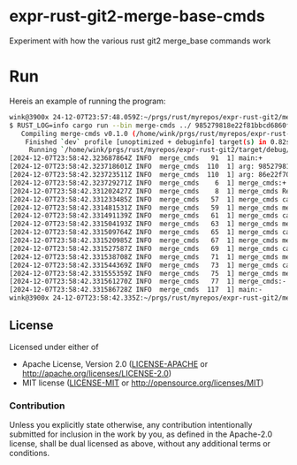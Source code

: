# expr-rust-git2-merge-base-cmds

Experiment with how the various rust git2 merge_base commands work

# Run

Hereis an example of running the program:

```sh
wink@3900x 24-12-07T23:57:48.059Z:~/prgs/rust/myrepos/expr-rust-git2/merge-cmds (explr-rust-git2-merge-cmds)
$ RUST_LOG=info cargo run --bin merge-cmds ../ 985279818e22f81bbcd6860f74df34fca3f04c49 86e22f70e8cbae19a41827450d308e1c98c882fb
   Compiling merge-cmds v0.1.0 (/home/wink/prgs/rust/myrepos/expr-rust-git2/merge-cmds)
    Finished `dev` profile [unoptimized + debuginfo] target(s) in 0.82s
     Running `/home/wink/prgs/rust/myrepos/expr-rust-git2/target/debug/merge-cmds ../ 985279818e22f81bbcd6860f74df34fca3f04c49 86e22f70e8cbae19a41827450d308e1c98c882fb`
[2024-12-07T23:58:42.323687864Z INFO  merge_cmds   91  1] main:+
[2024-12-07T23:58:42.323718601Z INFO  merge_cmds  110  1] arg: 985279818e22f81bbcd6860f74df34fca3f04c49
[2024-12-07T23:58:42.323723511Z INFO  merge_cmds  110  1] arg: 86e22f70e8cbae19a41827450d308e1c98c882fb
[2024-12-07T23:58:42.323729271Z INFO  merge_cmds    6  1] merge_cmds:+ repo_path: ../, oid_strings: ["985279818e22f81bbcd6860f74df34fca3f04c49", "86e22f70e8cbae19a41827450d308e1c98c882fb"]
[2024-12-07T23:58:42.331202427Z INFO  merge_cmds    8  1] merge_cmds Repository::open result: is_ok=true
[2024-12-07T23:58:42.331233485Z INFO  merge_cmds   57  1] merge_cmds call merge_base oid1: 985279818e22f81bbcd6860f74df34fca3f04c49, oid2: 86e22f70e8cbae19a41827450d308e1c98c882fb
[2024-12-07T23:58:42.331481531Z INFO  merge_cmds   59  1] merge_cmds merge_base result: Ok(86e22f70e8cbae19a41827450d308e1c98c882fb)
[2024-12-07T23:58:42.331491139Z INFO  merge_cmds   61  1] merge_cmds call merge_base_many oids: [985279818e22f81bbcd6860f74df34fca3f04c49, 86e22f70e8cbae19a41827450d308e1c98c882fb]
[2024-12-07T23:58:42.331504193Z INFO  merge_cmds   63  1] merge_cmds merge_base_many result: Ok(86e22f70e8cbae19a41827450d308e1c98c882fb)
[2024-12-07T23:58:42.331509764Z INFO  merge_cmds   65  1] merge_cmds call merge_bases oid1: 985279818e22f81bbcd6860f74df34fca3f04c49 oid2: 86e22f70e8cbae19a41827450d308e1c98c882fb
[2024-12-07T23:58:42.331520985Z INFO  merge_cmds   67  1] merge_cmds merge_bases result: Ok(OidArray([86e22f70e8cbae19a41827450d308e1c98c882fb]))
[2024-12-07T23:58:42.331527587Z INFO  merge_cmds   69  1] merge_cmds call merge_base_otopus oids: [985279818e22f81bbcd6860f74df34fca3f04c49, 86e22f70e8cbae19a41827450d308e1c98c882fb]
[2024-12-07T23:58:42.331538708Z INFO  merge_cmds   71  1] merge_cmds merge_base_octopus result: Ok(86e22f70e8cbae19a41827450d308e1c98c882fb)
[2024-12-07T23:58:42.331544369Z INFO  merge_cmds   73  1] merge_cmds call merge_bases_many oids: [985279818e22f81bbcd6860f74df34fca3f04c49, 86e22f70e8cbae19a41827450d308e1c98c882fb]
[2024-12-07T23:58:42.331555359Z INFO  merge_cmds   75  1] merge_cmds merge_bases_many result: Ok(OidArray([86e22f70e8cbae19a41827450d308e1c98c882fb]))
[2024-12-07T23:58:42.331561270Z INFO  merge_cmds   77  1] merge_cmds:-
[2024-12-07T23:58:42.331586728Z INFO  merge_cmds  117  1] main:-
wink@3900x 24-12-07T23:58:42.335Z:~/prgs/rust/myrepos/expr-rust-git2/merge-cmds (explr-rust-git2-merge-cmds)
```

## License

Licensed under either of

- Apache License, Version 2.0 ([LICENSE-APACHE](LICENSE-APACHE) or http://apache.org/licenses/LICENSE-2.0)
- MIT license ([LICENSE-MIT](LICENSE-MIT) or http://opensource.org/licenses/MIT)

### Contribution

Unless you explicitly state otherwise, any contribution intentionally submitted
for inclusion in the work by you, as defined in the Apache-2.0 license, shall
be dual licensed as above, without any additional terms or conditions.
